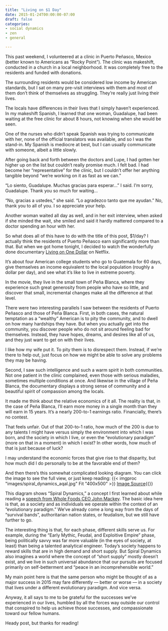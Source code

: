 ```yaml
---
title: "Living on $1 Day"
date: 2015-01-24T00:00:00-07:00
draft: false
categories:
- social dynamics
- zen
- general

---
```

This past weekend, I volunteered at a clinic in Puerto Peñasco, Mexico (better known to Americans as “Rocky Point”).  The clinic was makeshift, conducted in a church in a local neighborhood.  It was completely free to the residents and funded with donations.

The surrounding residents would be considered low income by American standards, but I sat on many pre-visit interviews with them and most of them don’t think of themselves as struggling.  They’re really just living their lives.

The locals have differences in their lives that I simply haven’t experienced.  In my makeshift Spanish, I learned that one woman, Guadalupe, had been waiting at the free clinic for about 8 hours, not knowing when she would be seen.

<!--more-->

One of the nurses who didn’t speak Spanish was trying to communicate with her, none of the official translators was available, and so I was the stand-in.  My Spanish is mediocre at best, but I can usually communicate with someone, albeit a little slowly.

After going back and forth between the doctors and Lupe, I had gotten her higher up on the list but couldn’t really promise much.  I felt bad.  I had become her “representative” for the clinic, but I couldn’t offer her anything tangible beyond “we’re working on it as fast as we can.”

“Lo siento, Guadalupe.  Muchas gracias para esperar…” I said.
I’m sorry, Guadalupe.  Thank you so much for waiting…

“No, gracias a ustedes,” she said.  “Lo agradezco tanto que me ayudan.”
No, thank you to all of you.  I so appreciate your help.

Another woman waited all day as well, and in her exit interview, when asked if she minded the wait, she smiled and said it hardly mattered compared to a doctor spending an hour with her.

So what does all of this have to do with the title of this post, $1/day?  I actually think the residents of  Puerto Peñasco earn significantly more than that.  But when we got home tonight, I decided to watch the wonderfully done documentary [Living on One Dollar](http://livingonone.org/about/) on Netflix.

It’s about four American college students who go to Guatemala for 60 days, give themselves an income equivalent to the local population (roughly a dollar per day), and see what it’s like to live in extreme poverty.

In the movie, they live in the small town of Peña Blanca, where they experience such great generosity from people who have so little, and discover that small, incremental changes make all the difference at that level.

There were two interesting parallels I saw between the residents of Puerto Peñasco and those of Peña Blanca.  First, in both cases, the natural temptation as a “wealthy” American is to pity the community, and to dwell on how many hardships they have.  But when you actually get into the community, you discover people who do not sit around feeling bad for themselves.  Instead, they have hopes, dreams, and desires like all of us, and they just want to get on with their lives.

I like how my wife put it.  To pity them is to disrespect them.  Instead, if we’re there to help out, just focus on how we might be able to solve any problems they may be having.

Second, I saw such intelligence and such a warm spirit in both communities.  Not one patient in the clinic complained, even those with serious maladies, sometimes multiple conditions at once.  And likewise in the village of Peña Blanca, the documentary displays a strong sense of community and a beautiful spirit of compassion among the locals.

It made me think about the relative economics of it all.  The reality is that, in the case of Peña Blanca, I’ll earn more money in a single month than they will earn in 15 years.  It’s a nearly 200-to-1 earnings ratio.  Financially, there’s no contest.

That feels unfair.  Out of that 200-to-1 ratio, how much of the 200 is due to any talents I might have versus simply the environment into which I was born, and the society in which I live, or even the “evolutionary paradigm” (more on that in a moment) in which I exist?  In other words, how much of that is just because of luck?

I may understand the economic forces that give rise to that disparity, but how much did I do personally to be at the favorable end of them?

And then there’s this somewhat complicated looking diagram.  You can click the image to see the full view, or just keep reading:
{{< imgproc "images/spiral_dynamics_aqal.jpg" Fit "400x500" >}} [Image Source](http://pialogue.info/definitions/Spiral_Dynamics_Integral_SDi.php){{</imgproc>}}

This diagram shows “Spiral Dynamics,” a concept I first learned about while reading a [speech from Whole Foods CEO John Mackey](http://www.wholefoodsmarket.com/blog/john-mackeys-blog/upward-flow-human%C2%A0development).  The basic idea here is that, as a society and as individuals we operate within the context of an “evolutionary paradigm.”  We’ve already come a long way from the days of “survival bands”, authoritarian nation states, or feudalism, but we still have further to go.

The interesting thing is that, for each phase, different skills serve us.  For example, during the “Early Mythic, Feudal, and Exploitive Empire” phase, being politically savvy was far more valuable (in the eyes of society, at least) than being a talented analytical engineer.  Today’s society happens to reward skills that are in high demand and short supply.  But Spiral Dynamics also imagines a world where the concept of “short supply” mostly doesn’t exist, and we live in such universal abundance that our pursuits are focused primarily on self-betterment and “peace in an incomprehensible world.”

My main point here is that the same person who might be thought of as a major success in 2015 may fare differently — better or worse — in a society that lives under a different evolutionary paradigm.  And vice versa.

Anyway, it all says to me to be grateful for the successes we’ve experienced in our lives, humbled by all the forces way outside our control that conspired to help us achieve those successes, and compassionate toward our fellow humans.

Heady post, but thanks for reading!